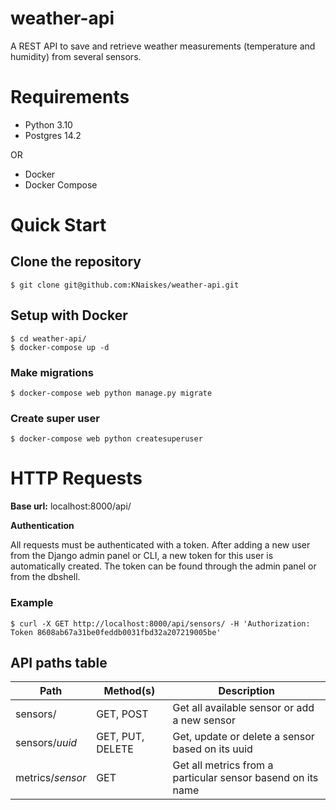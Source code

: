 # weather-api

A REST API to save and retrieve weather measurements (temperature and humidity)
from several sensors.

# Requirements

- Python 3.10
- Postgres 14.2

OR

- Docker
- Docker Compose

# Quick Start

## Clone the repository

```
$ git clone git@github.com:KNaiskes/weather-api.git
```

## Setup with Docker

```
$ cd weather-api/
$ docker-compose up -d
```

### Make migrations

```
$ docker-compose web python manage.py migrate
```

### Create super user

```
$ docker-compose web python createsuperuser
```

# HTTP Requests

**Base url:** localhost:8000/api/

**Authentication**

All requests must be authenticated with a token. After adding a new user from the
Django admin panel or CLI, a new token for this user is automatically created.
The token can be found through the admin panel or from the dbshell.

### Example

```
$ curl -X GET http://localhost:8000/api/sensors/ -H 'Authorization: Token 8608ab67a31be0feddb0031fbd32a207219005be'
```

## API paths table

| Path             | Method(s)        | Description                                                 |
|------------------|------------------|-------------------------------------------------------------|
| sensors/         | GET, POST        | Get all available sensor or add a new sensor                |
| sensors/*uuid*   | GET, PUT, DELETE | Get, update or delete a sensor based on its uuid            |
| metrics/*sensor* | GET              | Get all metrics from a particular sensor basend on its name |
